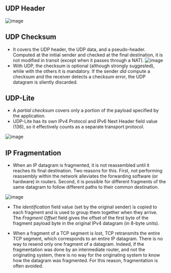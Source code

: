 ## UDP Header
![image](https://user-images.githubusercontent.com/46720890/120106638-7ce89200-c190-11eb-991e-7bae91ffb22d.png)

## UDP Checksum
* It covers the UDP header, the UDP data, and a pseudo-header. Computed at the initial sender and checked at the final destination, it is not modified in transit (except when it passes through a NAT).
![image](https://user-images.githubusercontent.com/46720890/120107250-e10c5580-c192-11eb-88e3-ee36de23ec99.png)
* With UDP, the checksum is optional (although strongly suggested), while with the others it is mandatory. If the sender *did* compute a checksum and the receiver detects a checksum error, the UDP datagram is sliently discarded.

## UDP-Lite
* A *partial checksum* covers only a portion of the payload specified by the application.
* UDP-Lite has its own IPv4 Protocol and IPv6 Next Header field value (136), so it effectively counts as a separate transport protocol.

![image](https://user-images.githubusercontent.com/46720890/120289273-b259c080-c2f3-11eb-8ef4-f1d203122aab.png)

## IP Fragmentation
* When an IP datagram is fragmented, it is not reassembled until it reaches its final destination. Two reasons for this. First, not performing reassembly within the network alleviates the forwarding software (or hardware) in routers. Second, it is possible for different fragments of the same datagram to follow different paths to their common destination.

![image](https://user-images.githubusercontent.com/46720890/120296257-868e0900-c2fa-11eb-8b51-14fa11550c68.png)

* The *identification* field value (set by the original sender) is copied to each fragment and is used to group them together when they arrive. The *Fragment Offset* field gives the offset of the first byte of the fragment payload byte in the original IPv4 datagram (in 8-byte units).

* When a fragment of a TCP segment is lost, TCP retransmits the entire TCP segment, which corresponds to an entire IP datagram. There is no way to resend only one fragment of a datagram. Indeed, if the fragmentation was done by an intermediate router, and not the originating system, there is no way for the originating system to know how the datagram was fragmented. For this reason, fragmentation is often avoided.
